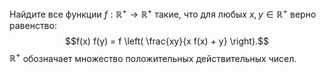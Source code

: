 Найдите все функции $f : \mathbb{R}^+ \to \mathbb{R}^+$ такие, что для любых $x, y \in \mathbb{R}^+$ верно равенство:
$$f(x) f(y) = f \left( \frac{xy}{x f(x) + y} \right).$$
$\mathbb{R}^+$ обозначает множество положительных действительных чисел.